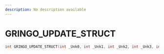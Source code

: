 ```yaml
---
description: No description available 
---
```


# GRINGO_UPDATE_STRUCT

```cpp
int GRINGO_UPDATE_STRUCT(int _Unk0, int _Unk1, int _Unk2, int _Unk3, int _Unk4);
```